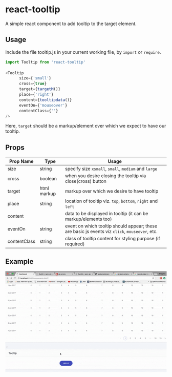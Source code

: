 # react-tooltip

A simple react component to add tooltip to the target element.

## Usage

Include the file tooltip.js in your current working file, by `import` or `require`.

```javascript
import Tooltip from 'react-tooltip'

<Tooltip
      size={'small'}
      cross={true}
      target={targetM()}
      place={'right'}
      content={tooltipdata()}
      eventOn={'mouseover'}
      contentClass={''}
/>
```
Here, `target` should be a markup/element over which we expect to have our tooltip.

## Props

Prop Name | Type | Usage
------------ | ------------- | -------------
size | string | specify size `xsmall`, `small`, `medium` and `large`
cross | boolean | when you desire closing the tooltip via close(cross) button 
target | html markup | markup over which we desire to have tooltip
place | string | location of tooltip viz. `top`, `bottom`, `right` and `left`
content | | data to be displayed in tooltip (it can be markup/elements too) 
eventOn | string | event on which tooltip should appear; these are basic js events viz `click`, `mouseover`, etc.
contentClass | string | class of tooltip content for styling purpose (if required)

## Example

![Image of demo](123.gif)

   
